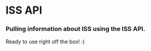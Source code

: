 # ISS API

### Pulling information about ISS using the ISS API.

Ready to use right off the box! :)

